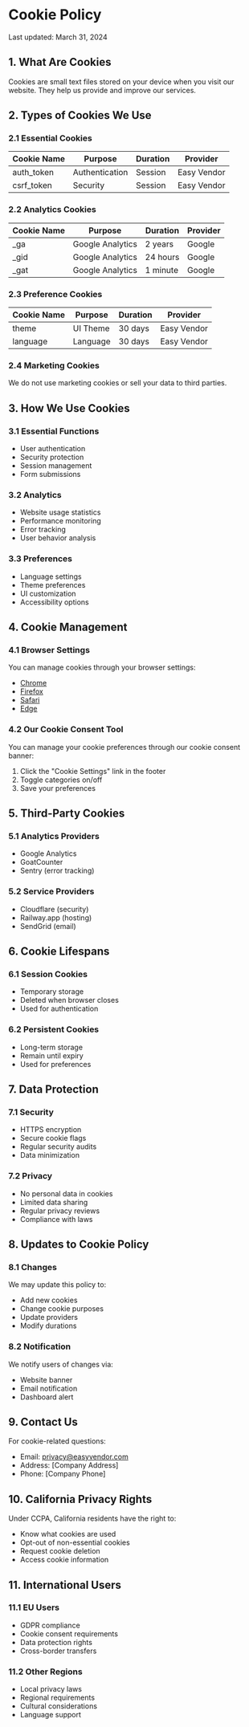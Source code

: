 # Cookie Policy

Last updated: March 31, 2024

## 1. What Are Cookies

Cookies are small text files stored on your device when you visit our website. They help us provide and improve our services.

## 2. Types of Cookies We Use

### 2.1 Essential Cookies

| Cookie Name | Purpose | Duration | Provider |
|-------------|---------|----------|----------|
| auth_token | Authentication | Session | Easy Vendor |
| csrf_token | Security | Session | Easy Vendor |

### 2.2 Analytics Cookies

| Cookie Name | Purpose | Duration | Provider |
|-------------|---------|----------|----------|
| _ga | Google Analytics | 2 years | Google |
| _gid | Google Analytics | 24 hours | Google |
| _gat | Google Analytics | 1 minute | Google |

### 2.3 Preference Cookies

| Cookie Name | Purpose | Duration | Provider |
|-------------|---------|----------|----------|
| theme | UI Theme | 30 days | Easy Vendor |
| language | Language | 30 days | Easy Vendor |

### 2.4 Marketing Cookies

We do not use marketing cookies or sell your data to third parties.

## 3. How We Use Cookies

### 3.1 Essential Functions

- User authentication
- Security protection
- Session management
- Form submissions

### 3.2 Analytics

- Website usage statistics
- Performance monitoring
- Error tracking
- User behavior analysis

### 3.3 Preferences

- Language settings
- Theme preferences
- UI customization
- Accessibility options

## 4. Cookie Management

### 4.1 Browser Settings

You can manage cookies through your browser settings:

- [Chrome](https://support.google.com/chrome/answer/95647)
- [Firefox](https://support.mozilla.org/en-US/kb/cookies-information-websites-store-on-your-computer)
- [Safari](https://support.apple.com/guide/safari/manage-cookies-and-website-data-sfri11471/mac)
- [Edge](https://support.microsoft.com/en-us/microsoft-edge/delete-cookies-in-microsoft-edge-63947406-40ac-c3b8-57b9-2a946a29ae09)

### 4.2 Our Cookie Consent Tool

You can manage your cookie preferences through our cookie consent banner:

1. Click the "Cookie Settings" link in the footer
2. Toggle categories on/off
3. Save your preferences

## 5. Third-Party Cookies

### 5.1 Analytics Providers

- Google Analytics
- GoatCounter
- Sentry (error tracking)

### 5.2 Service Providers

- Cloudflare (security)
- Railway.app (hosting)
- SendGrid (email)

## 6. Cookie Lifespans

### 6.1 Session Cookies

- Temporary storage
- Deleted when browser closes
- Used for authentication

### 6.2 Persistent Cookies

- Long-term storage
- Remain until expiry
- Used for preferences

## 7. Data Protection

### 7.1 Security

- HTTPS encryption
- Secure cookie flags
- Regular security audits
- Data minimization

### 7.2 Privacy

- No personal data in cookies
- Limited data sharing
- Regular privacy reviews
- Compliance with laws

## 8. Updates to Cookie Policy

### 8.1 Changes

We may update this policy to:
- Add new cookies
- Change cookie purposes
- Update providers
- Modify durations

### 8.2 Notification

We notify users of changes via:
- Website banner
- Email notification
- Dashboard alert

## 9. Contact Us

For cookie-related questions:
- Email: privacy@easyvendor.com
- Address: [Company Address]
- Phone: [Company Phone]

## 10. California Privacy Rights

Under CCPA, California residents have the right to:
- Know what cookies are used
- Opt-out of non-essential cookies
- Request cookie deletion
- Access cookie information

## 11. International Users

### 11.1 EU Users

- GDPR compliance
- Cookie consent requirements
- Data protection rights
- Cross-border transfers

### 11.2 Other Regions

- Local privacy laws
- Regional requirements
- Cultural considerations
- Language support 